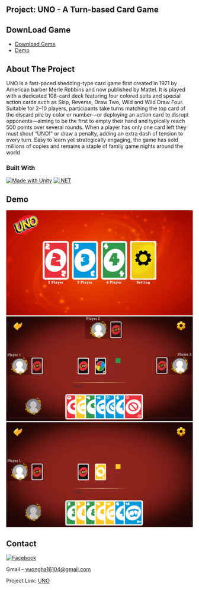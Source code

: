 <a id="readme-top"></a>

## Project: UNO - A Turn-based Card Game

## DownLoad Game
- [Download Game](https://drive.google.com/drive/folders/18lC7HeYdLNmGzrbZR_tnbNCnmHKQQoQe?usp=sharing)
- [Demo](https://youtu.be/k77Wi5AIfWw)

<!-- ABOUT THE PROJECT -->
## About The Project
UNO is a fast-paced shedding-type card game first created in 1971 by American barber Merle Robbins and now published by Mattel. It is played with a dedicated 108-card deck featuring four colored suits and special action cards such as Skip, Reverse, Draw Two, Wild and Wild Draw Four. Suitable for 2–10 players, participants take turns matching the top card of the discard pile by color or number—or deploying an action card to disrupt opponents—aiming to be the first to empty their hand and typically reach 500 points over several rounds. When a player has only one card left they must shout “UNO!” or draw a penalty, adding an extra dash of tension to every turn. Easy to learn yet strategically engaging, the game has sold millions of copies and remains a staple of family game nights around the world


### Built With

[![Made with Unity](https://img.shields.io/badge/Made%20with-Unity-57b9d3.svg?style=flat&logo=unity)](https://unity3d.com)
[![.NET](https://img.shields.io/badge/-.NET%208.0-blueviolet?logo=dotnet)](https://dotnet.microsoft.com/en-us)


## Demo
<p align="center">
    <img src="demo/demo1.png" alt="Demo 1">
    <img src="demo/demo2.png" alt="Demo 2">
    <img src="demo/demo3.png" alt="Demo 3">
</p>


## Contact

[![Facebook](https://img.shields.io/badge/Facebook-3D82ED?style=for-the-badge&logo=facebook&logoColor=white)](https://www.facebook.com/rypa.heo) 

Gmail - vuongha16104@gmail.com

Project Link: [UNO](https://github.com/OnionSm/UNO)


